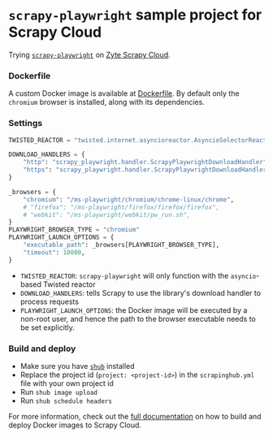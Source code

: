# `scrapy-playwright` sample project for Scrapy Cloud

Trying [`scrapy-playwright`](https://github.com/elacuesta/scrapy-playwright) on [Zyte Scrapy Cloud](https://www.zyte.com/scrapy-cloud/).


### Dockerfile

A custom Docker image is available at [Dockerfile](Dockerfile).
By default only the `chromium` browser is installed, along with its dependencies.


### Settings

```python
TWISTED_REACTOR = "twisted.internet.asyncioreactor.AsyncioSelectorReactor"

DOWNLOAD_HANDLERS = {
    "http": "scrapy_playwright.handler.ScrapyPlaywrightDownloadHandler",
    "https": "scrapy_playwright.handler.ScrapyPlaywrightDownloadHandler",
}

_browsers = {
    "chromium": "/ms-playwright/chromium/chrome-linux/chrome",
    # "firefox": "/ms-playwright/firefox/firefox/firefox",
    # "webkit": "/ms-playwright/webkit/pw_run.sh",
}
PLAYWRIGHT_BROWSER_TYPE = "chromium"
PLAYWRIGHT_LAUNCH_OPTIONS = {
    "executable_path": _browsers[PLAYWRIGHT_BROWSER_TYPE],
    "timeout": 10000,
}
```

* `TWISTED_REACTOR`: `scrapy-playwright` will only function with the `asyncio`-based Twisted reactor
* `DOWNLOAD_HANDLERS`: tells Scrapy to use the library's download handler to process requests
* `PLAYWRIGHT_LAUNCH_OPTIONS`: the Docker image will be executed by a non-root user,
    and hence the path to the browser executable needs to be set explicitly.


### Build and deploy

* Make sure you have [`shub`](https://shub.readthedocs.io/en/stable/index.html) installed
* Replace the project id (`project: <project-id>`) in the `scrapinghub.yml` file with your own project id
* Run `shub image upload`
* Run `shub schedule headers`

For more information, check out the [full documentation](https://shub.readthedocs.io/en/stable/deploy-custom-image.html)
on how to build and deploy Docker images to Scrapy Cloud.
